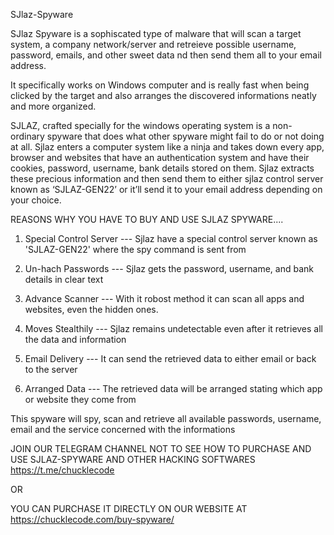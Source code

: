 SJlaz-Spyware

SJlaz Spyware is a sophiscated type of malware that will scan a target system, a company network/server and retreieve possible username, password, emails, and other sweet data nd then send them all to your email address.


It specifically works on Windows computer and is really fast when being clicked by the target and also arranges the discovered informations neatly and more organized.


SJLAZ, crafted specially for the windows operating system is a non-ordinary spyware that does what other spyware might fail to do or not doing at all. Sjlaz enters a computer system like a ninja and takes down every app, browser and websites that have an authentication system and have their cookies, password, username, bank details stored on them. Sjlaz extracts these precious information and then send them to either sjlaz control server known as ‘SJLAZ-GEN22’ or it’ll send it to your email address depending on your choice.



REASONS WHY YOU HAVE TO BUY AND USE SJLAZ SPYWARE....



1. Special Control Server --- Sjlaz have a special control server known as 'SJLAZ-GEN22' where the spy command is sent from


2. Un-hach Passwords --- Sjlaz gets the password, username, and bank details in clear text


3. Advance Scanner --- With it robost method it can scan all apps and websites, even the hidden ones.


4. Moves Stealthily --- Sjlaz remains undetectable even after it retrieves all the data and information


5. Email Delivery --- It can send the retrieved data to either email or back to the server


6. Arranged Data --- The retrieved data will be arranged stating which app or website they come from



This spyware will spy, scan and retrieve all available passwords, username, email and the service concerned with the informations


JOIN OUR TELEGRAM CHANNEL NOT TO SEE HOW TO PURCHASE AND USE SJLAZ-SPYWARE AND OTHER HACKING SOFTWARES https://t.me/chucklecode

OR 

YOU CAN PURCHASE IT DIRECTLY ON OUR WEBSITE AT https://chucklecode.com/buy-spyware/




